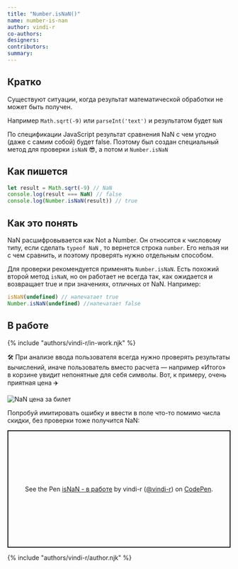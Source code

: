 ```yaml
---
title: "Number.isNaN()"
name: number-is-nan
author: vindi-r
co-authors:
designers:
contributors:
summary:
---
```


## Кратко

Существуют ситуации, когда результат математической обработки не может быть получен.

Например `Math.sqrt(-9)` или `parseInt('text')` и результатом будет `NaN`

По спецификации JavaScript результат сравнения NaN с чем угодно (даже с самим собой) будет false. Поэтому был создан специальный метод для проверки `isNaN` 😎, а потом и `Number.isNaN`

## Как пишется

```js
let result = Math.sqrt(-9) // NaN
console.log(result === NaN) // false
console.log(Number.isNaN(result)) // true
```

## Как это понять

NaN расшифровывается как Not a Number. Он относится к числовому типу, если сделать `typeof NaN` , то вернется строка `number`. Его нельзя ни с чем сравнить, и поэтому проверять нужно отдельным способом.

Для проверки рекомендуется применять `Number.isNaN`. Есть похожий второй метод `isNaN`, но он работает не всегда так, как ожидается и возвращает true и при значениях, отличных от NaN. Например:

```js
isNaN(undefined) // напечатает true
Number.isNaN(undefined) //напечатает false
```

## В работе

{% include "authors/vindi-r/in-work.njk" %}

🛠 При анализе ввода пользователя всегда нужно проверять результаты вычислений, иначе пользователь вместо расчета — например «Итого» в корзине увидит непонятные для себя символы. Вот, к примеру, очень приятная цена ✈️

![NaN цена за билет](</assets/images/posts/number-is-nan/Number.isNaN().png>)

Попробуй имитировать ошибку и ввести в поле что-то помимо числа скидки, без проверки тоже получится NaN:

<p class="codepen" data-height="265" data-theme-id="light" data-default-tab="js,result" data-user="vindi-r" data-slug-hash="XQPBGG" style="height: 265px; box-sizing: border-box; display: flex; align-items: center; justify-content: center; border: 2px solid; margin: 1em 0; padding: 1em;" data-pen-title="isNaN - в работе">
  <span>See the Pen <a href="https://codepen.io/vindi-r/pen/XQPBGG">
  isNaN - в работе</a> by vindi-r (<a href="https://codepen.io/vindi-r">@vindi-r</a>)
  on <a href="https://codepen.io">CodePen</a>.</span>
</p>
<script async src="https://static.codepen.io/assets/embed/ei.js"></script>

{% include "authors/vindi-r/author.njk" %}
